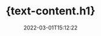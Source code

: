 ---
############################# Static ############################
layout: "auto-gen-signature"
date: 2022-03-01T15:12:22
draft: false
operation: Sign
signaturetype: Text
fileformat: Ott
productName: .NET
lang: zh
productCode: net
otherformats: pdf doc docx docm dot dotm dotx odt ott rtf xls xlsx xlsm xlsb csv ods ots xltx xltm ppt pptx pps ppsx odp otp potx potm pptm ppsm png jpg bmp gif tiff svg webp wmf
breadcrumb: Put Text signature on Ott for C#

############################# Head ############################
head_title: "{text-content.meta_title}"
head_description: "{text-content.meta_description}"

############################# Header ############################
title: "{text-content.h1}"
description: "{text-content.h2}"
bg_image: "https://cms.admin.containerize.com/templates/aspose/App_Themes/V3/images/bg/header1.png"
bg_overlay: false
button:
    enable: true

############################# SubMenu ############################
submenu:
    enable: true

    left:
        img_alt: "GroupDocs.Signature for .NET"
        image: "https://cms.admin.containerize.com/templates/groupdocs/images/product-logos/90x90-noborder/groupdocs-signature-net.png"
        product: "GroupDocs.Signature"
        platform: ".NET"



############################# About ############################
about:
    enable: true
    title: "{text-about.title}"
    content: |
        {text-about.content}
    

############################# Steps ############################
steps:
    enable: true
    title_left: "{text-steps.title}"
    content_left: |
        {text-steps.content.description}
        
        * {text-steps.content.step_1}
        * {text-steps.content.step_2}
        * {text-steps.content.step_3}

    title_right: " {system-requirements.title}"
    content_right: |
        {system-requirements.content.description}

        * {system-requirements.content.step_1}
        * {system-requirements.content.step_2}
        * Frameworks: .NET Framework, .NET Standard, .NET Core, Mono
        * {system-requirements.content.step_3}
         
    code: |
        ```csharp    
                
        // Set up input Ott file
        string filePath = "input.ott";
        // Set up output file
        string outputFilePath = "output.ott";

        // Instantiate Signature for input file
        using (GroupDocs.Signature.Signature signature = new GroupDocs.Signature.Signature(filePath))
        {
                //Provide sign options
                TextSignOptions options = new TextSignOptions("John Smith")
                {
                    // set signature position
                    Left = 50,
                    Top = 200,
                };

                // sign Ott document
                SignResult result = signature.Sign(outputFilePath, options);
        }

        ```

############################# Demos ############################
demos:
    enable: true
    title: "使用 Text 现场演示签署 Ott 文档"
    content: |
       访问 [GroupDocs.Signature App](https://products.groupdocs.app/signature/family) 网站，立即使用各种签名为 Ott 文件签名。免费在线演示等着你。          

############################# More Formats ############################
more_formats:
    enable: true
    title: "C# 的其他支持的 Text 签名"
    content: |
        "您还可以使用其他签名类型对 Ott 进行签名。请参阅下面的列表。"
    format: 
       
       
back_to_top:
    enable: true
---